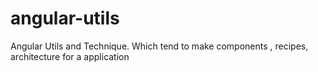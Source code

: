 # angular-utils
Angular Utils and Technique. Which tend to make components  , recipes, architecture for a application

